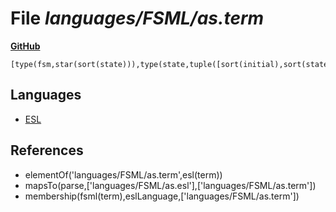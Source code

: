 # File _languages/FSML/as.term_
**[GitHub](https://github.com/softlang/yas/blob/master/languages/FSML/as.term)**
```
[type(fsm,star(sort(state))),type(state,tuple([sort(initial),sort(stateid),star(sort(transition))])),type(initial,boolean),type(transition,tuple([sort(event),option(sort(action)),sort(stateid)])),type(stateid,string),type(event,string),type(action,string)].
```

## Languages
* [ESL](../languages/ESL.md)

## References
* elementOf('languages/FSML/as.term',esl(term))
* mapsTo(parse,['languages/FSML/as.esl'],['languages/FSML/as.term'])
* membership(fsml(term),eslLanguage,['languages/FSML/as.term'])
